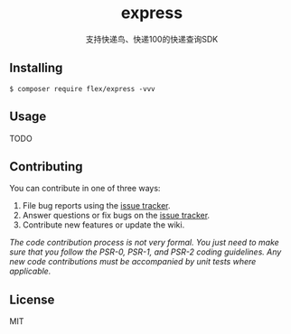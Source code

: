 <h1 align="center"> express </h1>

<p align="center">支持快递鸟、快递100的快递查询SDK</p>


## Installing

```shell
$ composer require flex/express -vvv
```

## Usage

TODO

## Contributing

You can contribute in one of three ways:

1. File bug reports using the [issue tracker](https://github.com/inbjo/express/issues).
2. Answer questions or fix bugs on the [issue tracker](https://github.com/inbjo/express/issues).
3. Contribute new features or update the wiki.

_The code contribution process is not very formal. You just need to make sure that you follow the PSR-0, PSR-1, and PSR-2 coding guidelines. Any new code contributions must be accompanied by unit tests where applicable._

## License

MIT
